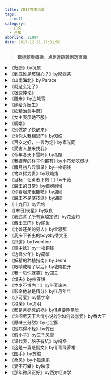 ```yaml
---
title: 2017强推记录
tags:
  - null
category:
  - 扫文
  - 合集
abbrlink: 21894
date: 2017-12-31 17:31:58
---
```

<meta name="referrer" content="no-referrer" />

> **戳标题看概括，点剧透跳转剧透页面**

<details>
<summary> 《归途》by况属</summary>
男女主是重组家庭兄妹，两人最初互不对盘，在男主爸爸出事后关系好转，不久女主出国十年，听说男主交了女朋友后就回国了。女配看出两人非亲兄妹感情不一般，打断男主提出分手，两头挑拨离间，女主差点离开。最终女主不舍男主坚定，很快就在一起了。

[剧透](/post/41810/)
</details>

<details>
<summary>《到底谁是玻璃心？》by叹西茶</summary>
男女主分别在摄影领域和绘画领域出类拔萃，然而他们都觉得父母出事与自己的爱好有关，女主因此对绘画产生心理阴影，男主更是放弃了摄影。女主在迎新那天误以为男主是新生，没想到是隔壁校的，两人因此结缘。男主看上女主的颜值，又是教她学习又是带她外出采风，天天撩得女主面红耳赤，久而久之女主就开窍了。女主得知男主的往事后，不甘自己害怕绘画仍不断挣扎，男主却直接放弃，于是就带他去海边，枯竭多年的灵感在男主拿起相机的瞬间喷涌而出，面对认真绘画的女主，男主也终于重新拾起拍摄的冲动。之后两人参加比赛双双夺冠，结局一起飞海外进修。

[剧透](/post/63751/)
</details>

<details>
<summary>《山南海北》by Parace</summary>
男主是正在戒毒的病人，女主是戒毒医生，二人因医患关系相识一年多，又在因缘巧合之下真正有了接触，女主从男主身上看到了责任与体贴，渐渐被他所吸引，无视旁人异样的眼光与男主的不自信，毅然选择和他在一起。有次女主家被撬门，男主在心慌之余坦白了过往，自己的家人与毒品扯上关系，男主暗地里当警方的线人，最终在一场爆炸中家人身亡，独留侄女（“女儿”），而坏人仍有几个逃脱。之后发生了绑架案和爆炸案，一番虐身虐心后终于将坏人绳之以法，生活回归安宁。

[剧透](/post/42374/)
</details>

<details>
<summary>《就这么定了》</summary>
男女主是邻居，男主以前就见过女主并一见钟情，但女主不记得了，重逢后男主很快就行动，两人迅速交往，全程一直在撒糖，互撩互宠超虐狗，看的时候全程傻笑。双初恋，中间有男配但女主态度超正，并第一时间向男主汇报敌情233后来男配发现女主男票是自己侄子后那个心塞，之后态度也很端正，难得不讨厌的男配[笑cry]男女主相处模式真的超可爱超虐狗的！每次我以为他俩会吵架的时候都会有一方秒卖萌，完全没冷战过[笑cry]结局的地方最甜了，但想了想一下子就剧透结局不太好还是算了。

[剧透](/post/33688/)
</details>

<details>
<summary>《极速悖论》</summary>
男主赛车手，女主工程师（负责赛车的），男女主原是大学校友，经常互发邮件心生好感于是相约见面，结果女主家里出事失约，两人就此失联。多年后女主为了让退役的男主加入她的车队而与男主重逢，男主先认出女主然后徐徐图之，女主智商高情商低看得略捉急，最后的比赛就连我这个对赛车不关注的人都觉得好燃。男主撩妹高手，不动声色就解决了男配，好能隐忍！最后想表白男主姐姐，女强人！弟控！脑海中浮现的人设就是星途闪耀的大姐头！但是文中大姐头没cp[泪]想看更多大姐头的故事！

[剧透](/post/37651/)
</details>

<details>
<summary>《醒来》by连城雪</summary>
男女主是没有血缘关系的兄妹，男主父亲是研究家，男主跟着父亲一起研究能让人脑进入虚拟世界的虚拟机。一开始男主是拒绝的，因为妹妹也就是女主的脑波很强大，因此从小就被养父当作实验体扫描大脑，爱护妹妹的男主反感父亲的行为。但后来女主身体状况愈发下降，甚至只能再过几年，于是男主就决定研究完美的虚拟机，让自己和女主在那个世界永远在一起。

[剧透](/post/58107/)
</details>

<details>
<summary>《嫁给乔医生》</summary>
男女主结婚后两年男主一直在国外当无国界医生，二人也很少交流，女主因为小时候被男主救过一命所以就一直暗恋他，对此表面装无所谓实则还是有点小伤心。男主回国后二人遇到女配的纠缠，男主才后知后觉自己应该对女主好点。之后男主去非洲救援，女主作为记者也跟着去了，二人感情升温，多次与死神擦肩而过，男主决定要给女主一个安稳的家，结局男主回国当心外科医生，女主生了双胞胎女儿。

[剧透](/post/23429/)
</details>

<details>
<summary>《妖精治愈手册》</summary>
强推！男主与基友在山上遇到千年老妖女主，在遭到妖怪们攻击的时候被女主所救，随后二人分开，男主却开始频繁遇到鬼怪，无奈之下只好去找女主帮忙，男主多次被女主所救，又得知她是希望人和妖怪共处的和平主义妖怪，便逐渐被她所吸引，无奈女主一直不自知。后来女主男主和基友又遇到了遭人杀害的美艳女鬼、实力不凡的老道士、由人变成妖的小男孩，大家一起组队惩戒邪恶的妖怪，关于女主的过去也逐渐揭开迷雾。

[剧透](/post/40915/)
</details>

<details>
<summary>《女主表示她不服》</summary>
强推。女主是维护师，负责进入病人的精神世界陪病人各种角色扮演从而刺激病人醒过来⬅️其实可以直接当快穿看。男主是病人，所以每个世界女主都要找到男主并完成任务，而男主的特征很明显，就是从头到尾都痴汉女主特别病娇。每个世界的男女主都保有记忆，最后有反转，两人一起回到现实世界结婚了。

[剧透](/post/19149/)
</details>

<details>
<summary>《骄婿》</summary>
男女主先婚后爱，女主大智若愚，不爱说话，但心思通透，说话直白，男主经常被女主毫不掩饰的直白撩得面红耳赤，男主一开始只觉得女主有趣，后来爱上了她的坦诚。二人感情浓厚，互宠，无狗血。主线是清理二人的身世以及朝廷之事，但感情戏也不少，最后男主当上皇帝，双方只有彼此。

[剧透](/post/43855/)
</details>

<details>
<summary>《别做梦了快醒来》</summary>
强推。女主被神秘boss引魂入梦，长梦不醒，男主就被请来帮忙，入女主的梦实现她的心愿让她醒过来。然而在梦里女主每次都被逼婚，快要完成心愿的时候也因为这个未婚夫的缘故害男主拯救失败。到后来男主察觉到那位未婚夫的身份，在女主家人的协助下一同解决了神秘boss，男女主也在几次不同的梦中相处出感情，在一次梦中约会醒来后，两人激动地跑去领证了。

[剧透](/post/11156/)
</details>

<details>
<summary>《诱你入我相思门》by知临</summary>
男主是cv，女主小说家兼画师，某天女主在咖啡馆听到男神的声音，就暗搓搓地自拍顺便把男主也拍进去却被抓包[doge]后来二人现实中多次偶遇，女主燃起希望，于是就在网上加入男主的配音群，隐瞒自己现实中的身份，找机会增加男主对自己的好感度。然而真相是男主一开始就对她有好感，发现女主喜欢自己后就引诱对方接近自己，最后在微博公开告白并戳破女主身份后两人在一起。

[剧透](/post/11177/)
</details>

<details>
<summary>《百岁之好，一言为定》by素光同</summary>
男女主高中同学，女主学霸，男主学霸中的半学渣（尖子班中的倒数，但编程方面很强）。前半部分是二人高中偷偷谈恋爱，女主积极为男主补课，毕业后两人考到同一城市，男主刚上大学就准备创业，大二女主去给他帮忙，后半部分都是在讲创业遇到的问题，以及两人的恋情因为男主家不富有而被女主母亲反对，还好女主意志坚定，最后男主事业有成，女主母亲也同意他俩在一起了。

[剧透](/post/28306/)
</details>

<details>
<summary>《受害人总来找我》</summary>
男主是警察，女主有阴阳眼。女主是高中生，在学校经常遭排挤（后面有交代原因），之后变得能见枉死鬼后为了破案而与男主有联系，各种跑现场。男主阳气足所以鬼不敢近身，后来为了女主的安全女主与男主同居。两人挺快就在一起了，携手斗boss。感情戏无虐。

[剧透](/post/47132/)
</details>

<details>
<summary>《今年冬天下雪吗》by岛頔</summary>
男女主是远房亲戚，男主先逗弄的女主，却越撩越上瘾，感情经历一片空白的女主自然就动心了。后来男主觉得这样不好，于是决定疏远女主，女主却开始反撩，直到听说男主订婚打算放弃，又得知只是商业联姻，加上未婚妻爱的另有其人，女主决定赌一把。之后未婚妻自己把婚事搞黄，男主成功退婚，男女主一路甜甜甜。

[剧透](/post/60762/)
</details>

<details>
<summary>《我嫌弃的样子你都有》by小布爱吃蛋挞</summary>
强推。就是作者和她家那位全程撒狗粮的段子合集，所以没啥好剧透的[笑cry]总之看完觉得好甜啊！有些段子在作者微博也有看过，看得好想谈恋爱嘤嘤嘤。不定期更新，全文免费 ​​​​

[剧透](/post/32590/)
</details>

<details>
<summary>《腊月初八异事录》by一枚铜钱</summary>
男女主青梅竹马，双方家人看好，可某天男主死了，女主突然回到十年前的腊月初八，决定救回男主，却发现有人想要暗杀男主，再加上女主的行动与上辈子不同，导致重生后没几天男主就死了。女主猜到手上的夜明珠是重生道具，于是再次回到腊月初八，这次却是自己被杀。来回be好几次后，女主与男主说开一切，两人一起追踪真相。最后几次男主和女主一起重生，成功抓住真凶，也令身边人避免了悲剧。

[剧透](/post/19237/)
</details>

<details>
<summary>《物以稀为贵》by耿灿灿</summary>
女主穿越到人人爱学习的古代，没继承原身记忆的女主一开始是全科交白卷的学渣，后来一步步变成了状元学霸。男主是学神太子，全国都是男主的迷弟迷妹，原本指定女主当太子妃只是缓兵之计，在与女主相处过程中被她的俏皮活泼所吸引，最后两人假戏真做。剧情都是女主努力学习&和男主秀恩爱的日常，书中无反派，多对副cp，看着轻松愉快。男女主感情戏在后面小虐了一下，很快就和好了。

[剧透](/post/20418/)
</details>

<details>
<summary>《目标：让勇者下岗！》by千薇</summary>
女主是大小姐魔法师，由于最近讨伐魔王的勇者变得越来越多，影响了自己的生活，于是女主决定自己去讨伐魔王让勇者下岗。

[剧透](/post/27182/)
</details>

<details>
<summary>《魔王的日常》by细胞剧增</summary>
女主是不受宠的公主，被爱好抓走公主的大魔王男主抓走了。女主虽然胆小但其实对生死看得很淡，因为不受宠的缘故，尽管知道正确的三观，却没有很大的共鸣，因此就算和蛇精病男主呆久了看不惯他血腥的手段也很快就能消化掉。

[剧透](/post/49220/)
</details>

<details>
<summary>《你看起来很能吃》by湖砚</summary>
女主原本是异世界讨伐魔王小队的冒险者之一，死亡后被创世神所复活，重生到现代，身无分文的女主就被糕饼屋的老板捡回去了。老板负债累累，店员仅有帅气会做糕点的点心师男主一名，不小心吃空糕饼屋的大胃王女主决定留下来当打工妹，开始了努力为提高营业额而奋斗的平凡日常。

[剧透](/post/39180/)
</details>

<details>
<summary>《魔王不是演技派》by湖砚</summary>
魔族在几百年前遇难灭亡，有少部分魔族逃到人类世界去，身为魔王之子的男主则是被他爹在临死之前保护起来，直到百年后苏醒。男主打算复兴魔族并复仇，却不清楚当年的情况，连敌人是谁也搞不清。男主选择先复兴魔族，为了让流落在人间的同胞找回自己，男主决定当明星提高出镜率，刚毕业的菜鸟女主因某特殊原因被抓去当经纪人，于是什么都不懂的新人魔王与一脸懵逼的菜鸟经纪人努力在娱乐圈闯出一片天。

[剧透](/post/7369/)
</details>

<details>
<summary>《十九日》by君约</summary>
男女主高中交往，毕业后女主出了意外二人分手，多年后重逢旧情复燃。女主是记者，在追踪案情时陷入危险，男主也终于知道了女主当年为何会离开，女主脱险后男主求婚。

[剧透](/post/10453/)
</details>

<details>
<summary>《[末日]丧星》by姒良</summary>
第一次有强推的短篇[笑cry]女主是丧尸，男主是她男朋友，找到她后不离不弃，没有原则（原则是女主？），可以为了女主杀人，简单来说就是在女主面前扮猪吃老虎的病娇。女主后来进化为高级丧尸，与人类无异，男主也变成丧尸了。he ​​​​

[剧透](/post/65512/)
</details>

<details>
<summary>《我违背了所有穿越定律》by花酒灼</summary>
女主穿越了，文如其名避免了大多数穿越后会遇到的事（穿成有身份的人啦貌美如花啦许多男的爱她啦blabla统统没有），但后来还是当了皇子的丫鬟并被卷入夺权纠纷。男主是八皇子身边的真·小太监，自称原身份是木匠，经常送女主木雕，真实身份是祖传护卫（？）。结局和女主一起出宫了。

[剧透](/post/3652/)
</details>

<details>
<summary>《西出玉门》by尾鱼</summary>

[剧透](/post/55203/)
</details>

<details>
<summary>《比兽还美的男人》by雷恩那</summary>
台言。男主因父母原因对人失去信任，流浪成癖，喜爱与兽群打交道，初遇女主便被她的温柔所吸引，之后多次以肚子饿为缘由去见女主，却不肯承认自己贪恋她的温暖，女主也早早爱上多次救助她的男主。两人成亲数年后男主仇家找上门，为了不牵连女主，男主就故意说伤人的话后离开了，几个月后男主重伤，女主大着肚子去见他，男主再不想舍弃第二次，遂二人和好。

[剧透](/post/15455/)
</details>

<details>
<summary>《我床下长出的boy》by番大王</summary>
重新推一次，这次从头到尾看完了。因为结局和番外看过两遍后才从头看的，导致前面有多甜哭得就有多惨[泪]为什么要有短命这个设定呢，明明他们可以是一对美好的两小无猜，男主不会有顾忌，女主不会求不得[泪]正文已经够虐了，番外换第一人称简直像把刀直戳伤口。抽完一盒纸巾现在满脑懵逼不知道怎么写书评了

[剧透](/post/34163/)
</details>

<details>
<summary>《炽道》byTwentine</summary>
女主是教练，男主是能力出色的跳高选手，却因身高问题不被看好，唯有女主看出他对田径的热忱与潜能。男主考上女主所在的大学发光发热，然而再怎么努力还是遇到了瓶颈，女主心急火燎，最终决定让男主试着转型十项全能，而男主也在这条道路上越走越远，最后成功进入国家队。

[剧透](/post/51759/)
</details>

<details>
<summary>《镜中妖》by一枚铜钱</summary>
女主是捉妖师，恰好遇到被解除封印的龙神男主，沉睡多年的男主对新世界感到好奇，便跟着女主一起在凡间捉妖，穷得叮当响的女主想甩也甩不掉，对天然黑男主又爱又“恨”。虽说是单元故事，但每篇都有伏笔，主线是魔神妖界对打，结局小虐了一下，番外男女主生了个蛋。

[剧透](/post/58293/)
</details>

<details>
<summary>《边缘少年》by简暗</summary>
男主替老大顶罪入狱，女主是志愿老师，直觉男主与其他犯人不同，两人在狱中相爱结婚。男主出狱后回老大身边，慢慢揭开了男主卧底的身份，最后男主亲自捕获老大。

[剧透](/post/19779/)
</details>

<details>
<summary>《妖精的种植指南》by Jenni</summary>
某天女主突然收到了本植妖书，按照上面的方法化炼出许多的小妖，也认识了书灵男主，从此打开了新世界的大门，和男主一起过上照顾小妖们的生活。

[剧透](/post/60486/)
</details>

<details>
<summary>《眼睛成精了以后》by城南花开</summary>
女主天生盲人，男主在出了一场车祸后意外寄宿到女主的眼睛里并能与她对话，心疼女主的男主决定帮女主“看”世界，教会她打字做饭，渐渐地男主在情绪激动的时候可以给女主脑内传达画面，在女主入睡后还能给她造梦，后来男主甚至能够离开“眼睛”变成“空气”。在一次男主离开“眼睛”之后，女主被别的魂体所附身，两人因此得知女主的招魂体质。男主回到原来的身体后进一步调查真相，发现一切的起因与两人的父母有关。结局女主能看见了，虽然后半段展开太离奇有点没看懂。

[剧透](/post/16316/)
</details>

<details>
<summary>《我一见你就笑》by郑三</summary>
男主当年暗恋女主还没开始行动呢，女主就和别人告白失败一时伤心找男主上床，两人维持了一段时间的床伴关系后女主因误会男主而离开多年。几年后两人重逢，男主厚着脸皮粘女主，女主也没忘了男主，又得知当年都是误会，两人很快就好上。

[剧透](/post/23085/)
</details>

<details>
<summary>《悍夫》by咬春饼</summary>
女主父母闹离婚，于是准备考研的女主就寄住在男主家，男主刚开始挺嫌弃突然冒出来的女主，后来发现和她聊天超愉快，不自觉和她贫嘴逗弄她，女主时不时就被男主逗笑，二人彼此吸引，虽然女主由于父母与学业的缘故有所犹豫，在男主的死皮赖脸下还是答应了。中途因为男主母亲的反对与男主的任性妄为二人分开过几个月，男主自我反省后变得稳重成熟也终于挽回了女主。

[剧透](/post/9056/)
</details>

<details>
<summary>《本少不惧内！》by半夏凉凉</summary>
男女主青梅竹马，互有好感，但一个死不承认一个不确定，纵然在旁人眼里两人一直在放闪光弹也不自知。男主在学校是小霸王，自称北京纯爷们，唯独在女主面前会变得傲娇又听话，女主也很宠男主w全程都是男女主撒狗粮的感情戏，傻笑着看完的[doge]

[剧透](/post/5443/)
</details>

<details>
<summary>《影帝他总是精分》by江月年年</summary>
娱乐圈文，男主上辈子是小鲜肉，人为车祸后消沉多年，遇到大妖怪女主，回到十年前，代价是十年后把身体交给女主。男主决定这辈子要做个敬业的演员，女主以魂体形式存在，偶尔附身男主，导致在外人看来男主有精分的感觉。前面主要讲男主如何磨练自己的演技，后面女主有了肉身，凭借着千年的知识成为众人眼中的才女，感情线爆发后一直在撒狗粮秀恩爱。

[剧透](/post/57568/)
</details>

<details>
<summary>《小可爱》by情字伞</summary>
女主是飞鼠，和父母走丢了独自在异国他乡，和男主接触了几次后视他为自己的伴侣，甘愿被男主饲养。不久后自己是妖精的事被男主发现，同时父母也找上门来。女主随父母回国学习变成人类，然后第一时间回到男主身边，女主坦率主动，男主也非无动于衷，两人很快就结婚了。

[剧透](/post/49143/)
</details>

<details>
<summary>《狍枭》by决明</summary>
男主是风流幼稚又霸道的貔貅，女主是被人所厌恶的小结巴疫鬼。男主在发情期的时候遇到女主，觉得怯生生的女主很有趣，决定在发情期期间陪她玩，对于疫鬼而言貔貅是天敌，但女主却把愿意接纳她的男主视为“光”。发情期结束后男主说了不负责任的话就直接抛下女主离开了，然而回去后满脑子都是女主，以为自己被感染了疫毒，于是又倒回去找女主。女主不愿分开，男主终于开窍，两人在一起后又发生了一些事不过无虐。

[剧透](/post/58542/)
</details>

<details>
<summary>《都是月亮惹的祸》by11点要睡觉觉</summary>
【抄袭！被抄《百岁之好，一言为定》】男女主家是邻居，男主开口说的第一句话就是对着刚出生的女主叫“媳妇儿”，从此男主悉心护着女主，女主也愈发粘着这位小哥哥。两人青梅竹马，故事从幼时写到创业直至结婚，每一个成长阶段都写得很细腻，整篇文看下来如同看完一场电影般清晰顺畅。

[剧透](/post/42686/)
</details>

<details>
<summary>《论阅尽天下言情小说的你如何谈恋爱》by番大王</summary>
女主高中时暗恋男主，于是就暗搓搓地写了本以他俩为原型的小黄文，被同学发现后遭到校园欺凌，就连男主也知道了。男主当面撕了小黄文（有隐情），导致女主虽然爱他却也很怕他，后来又写了一本被男主没收，女主因校园欺凌太过分而退学了。多年后女主成为知名作家，为了商谈作品影视化去娱乐城时遇到在台上被人当成宠物的男主，至今仍爱慕男主的女主一个冲动把他买回家了。其实男主是卧底警察，一开始还不确定女主的身份，所以在她面前依然装成一条狗，女主也信了，直到男主成功与上头获取联络不得不离开女主时他才恢复正常，又为了不把女主卷入事件只好放下狠话离开。然而女主还是被绑架，成功救出后事件也解决了，两人终于在一起。

[剧透](/post/39069/)
</details>

<details>
<summary>《原味三分甜》by七宝酥</summary>
女主是社恐漫画家，原本长期叫同一家店的同一口味奶茶外卖，却因缺钱而停止再叫了。奶茶店老板男主就上门问情况，被羞涩怕人的女主所吸引，忍不住逗她。后来与找不到房的女主同居，最终女主主动开口告白二人在一起。

[剧透](/post/56618/)
</details>

<details>
<summary>《她病得不轻》by竹已</summary>
男女主高中同学不同班，男主高冷，女主对男主一见钟情，之后就厚着脸皮四处找机会接近男主。男主一开始不喜欢女主，但外表高冷内心温柔的男主不好意思拒绝女主（还有就是女主脸皮太厚），也就任由她在自己身边叽叽喳喳。男主有个学神弟弟，因而父母都偏爱弟弟，再加上父母的控制欲强，以及旁人的对比，使得男主内心很自卑，但女主是个小太阳！温暖感化了男主，让男主不再自卑，也摆脱了父母的控制，与女主上同一所大学。

[剧透](/post/23436/)
</details>

<details>
<summary>《假小子》by三千风雪</summary>
女主妈妈怀孕后才知道自己被三了，之后变成疯女人。女主的户口本上性别为男，女主就干脆女扮男装，自幼开始考虑如何赚钱，高中时充当大学生给爱玩的高富帅男主当家教，自此二人结仇。男主考上了女主所在的高中，原先只是出于报复的目的捉弄女主，感情却慢慢变质，纠结了一阵子要不要变弯后果断弯了。女主待人一向都冰冷冷的，对男主更是毒舌，然而敌不过男主撒娇卖萌，两人就在男主不知情的情况下交往。好景不长，女主妈妈病发，为了筹得医药费女主只好退学找活干，不想连累刚加入职业战队蒸蒸日上的男主，在睡了男主的第二天直接拍拍屁股走人。五年后意外重逢，男主死缠烂打，女主心怀愧疚，糊里糊涂就见家长领证结婚了。

[剧透](/post/42333/)
</details>

<details>
<summary>《课代表，脑子有坑》by吗塔</summary>
男女主的妈妈互相认识，要他俩在学校多照应照应，男主学渣又爱玩，塞钱进了重点班与学霸女主做同桌，初见面就被女主的娃娃音萌出血，女主不爱与人交流，偶然听到男主父母的事就想着对他好点儿，加上无法抗拒男主的自来熟，两人就这么好上了。最后男主努力奋斗和女主考上同一大学。

[剧透](/post/39272/)
</details>

<details>
<summary>《这是一篇悬疑文》by青青绿萝裙</summary>
男主是女主自小幻想出来的人物，直到女主突然想要写故事，男主就变成书中杀死女友的嫌疑犯，阴差阳错来到了女主的世界。现实与书中的世界合二为一，男主死去的前女友也确有其人，得知自己的一切都不过是女主的创作，男主内心复杂仍执意寻找凶手，觉得自己才是罪魁祸首的女主愧疚地收留了男主，并帮忙一起寻找真凶。男主知道了女主对自己的感情，也慢慢捋清了自己对前女友和对女主感情的区别，然而两人都无法迈过前女友这个坎，女主选择放弃，男主矛盾又挣扎，不过后来又发生了个大事件，两人终于能毫无负担圆满了。

[剧透](/post/51746/)
</details>

<details>
<summary>《国手》by苏绾</summary>
男主是国乒队运动员，双打冠军，因犯错被罚下乡劳动，遇到了来村里交流一个月的老师女主，两人都是一见钟情，没多久就在一起疯狂撒糖。女主还是知名画手，偶尔上传有关男主的画，男主被粉丝扒出来，起了个外号“娇花”[笑cry]后来奥运取消双打，男主度过了一阵低潮期，幸好在女主的鼓励下振作了起来，在拿到单打冠军后因抓小偷在网上走红，同时也公开了和女主的关系给粉丝不停喂狗粮。

[剧透](/post/21734/)
</details>

<details>
<summary>《柔风》by小狐濡尾</summary>

[剧透](/post/36322/)
</details>

<details>
<summary>《妻不可攀》by映漾</summary>
男主是攀岩退役选手，女主民宿老板娘。在多年前男主和家人吵架离家而去，女主安慰了他，自此男主开始了漫长的追妻路。女主虽然动心，却不认为从事危险职业的男主会是自己的另一半，追求未果的男主出国前放话若再重逢就要重新追求，女主也一直避开他的行踪。七年后两人意外相遇，男主果然说到做到，而女主依旧倔着，直到被人开导既然在一起开心何不试一试。交往后两人感情迅速攀升，后面还有男主退役生涯的问题以及坏人从中作梗，但都有惊无险地解决啦。

[剧透](/post/15593/)
</details>

<details>
<summary>《那年微风正好》by西方经济学</summary>
女主高一转到男主班上，被老师任命为纪律委员，还因话少被安排成男主前桌压压他。男主阳光又话痨，原先两人没过多交集，但女主数学不好，学神男主就帮忙补习，调座位当女主的同桌，渐渐地喜欢上表面安静实则有趣的女主，多次明示，奈何女主太过迟钝。后来女主意识到了，两人秉持着“高中生不能谈恋爱”的想法没戳破那层窗纸。女主为了和男主考上同一所大学转去体校，遇到旧人暴露女主以前的家庭，女主被歧视被打，没多久男主就赶来报仇心疼女主。结局两人考上同一所大学终于确定关系。

[剧透](/post/32428/)
</details>